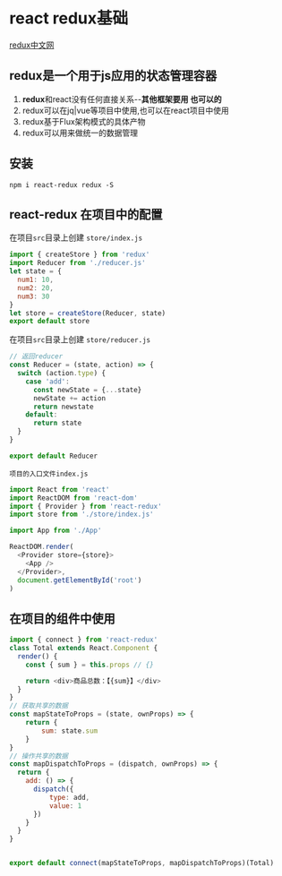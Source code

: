 # react redux基础

[redux中文网](https://www.redux.org.cn/) 

## redux是一个用于js应用的状态管理容器

1. **redux**和react没有任何直接关系--**其他框架要用 也可以的**
2. redux可以在jq|vue等项目中使用,也可以在react项目中使用
3. redux基于Flux架构模式的具体产物
4. redux可以用来做统一的数据管理

## 安装

```shell
npm i react-redux redux -S
```

## react-redux 在项目中的配置

在项目`src`目录上创建  `store/index.js`

```js
import { createStore } from 'redux'
import Reducer from './reducer.js'
let state = {
  num1: 10,
  num2: 20,
  num3: 30
}
let store = createStore(Reducer, state)
export default store

```

在项目`src`目录上创建  `store/reducer.js`

```js
// 返回reducer
const Reducer = (state, action) => {
  switch (action.type) {
    case 'add':
      const newState = {...state}
      newState += action
      return newstate
    default:
      return state
  }
}

export default Reducer

```

`项目的入口文件index.js`

```js
import React from 'react'
import ReactDOM from 'react-dom'
import { Provider } from 'react-redux'
import store from './store/index.js'

import App from './App'

ReactDOM.render(
  <Provider store={store}>
    <App />
  </Provider>,
  document.getElementById('root')
)

```

## 在项目的组件中使用

```js
import { connect } from 'react-redux'
class Total extends React.Component {	
  render() {
    const { sum } = this.props // {}

    return <div>商品总数：【{sum}】</div>
  }
}
// 获取共享的数据
const mapStateToProps = (state, ownProps) => {
    return {
        sum: state.sum
    }
}
// 操作共享的数据
const mapDispatchToProps = (dispatch, ownProps) => {
  return {
    add: () => {
      dispatch({
          type: add,
          value: 1
      })
    }
  }
}


export default connect(mapStateToProps, mapDispatchToProps)(Total)

```



